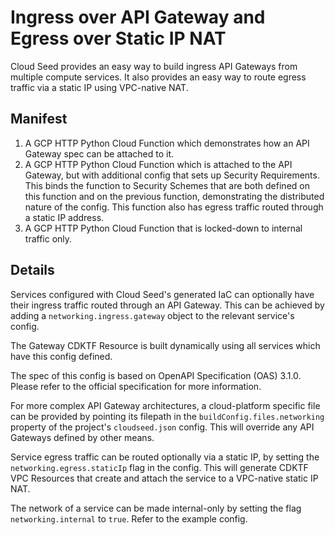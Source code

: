 # Ingress over API Gateway and Egress over Static IP NAT

Cloud Seed provides an easy way to build ingress API Gateways from multiple compute services. It also provides an easy way to route egress traffic via a static IP using VPC-native NAT.

## Manifest

1. A GCP HTTP Python Cloud Function which demonstrates how an API Gateway spec can be attached to it.
1. A GCP HTTP Python Cloud Function which is attached to the API Gateway, but with additional config that sets up Security Requirements. This binds the function to Security Schemes that are both defined on this function and on the previous function, demonstrating the distributed nature of the config. This function also has egress traffic routed through a static IP address.
1. A GCP HTTP Python Cloud Function that is locked-down to internal traffic only.

## Details

Services configured with Cloud Seed's generated IaC can optionally have their ingress traffic routed through an API Gateway. This can be achieved by adding a `networking.ingress.gateway` object to the relevant service's config.

The Gateway CDKTF Resource is built dynamically using all services which have this config defined.

The spec of this config is based on OpenAPI Specification (OAS) 3.1.0. Please refer to the official specification for more information.

For more complex API Gateway architectures, a cloud-platform specific file can be provided by pointing its filepath in the `buildConfig.files.networking` property of the project's `cloudseed.json` config. This will override any API Gateways defined by other means.

Service egress traffic can be routed optionally via a static IP, by setting the `networking.egress.staticIp` flag in the config. This will generate CDKTF VPC Resources that create and attach the service to a VPC-native static IP NAT.

The network of a service can be made internal-only by setting the flag `networking.internal` to `true`. Refer to the example config.
